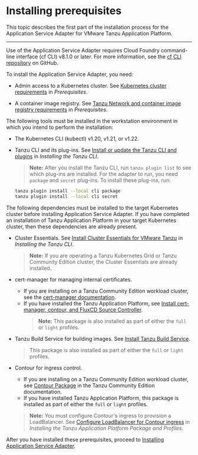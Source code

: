 # Installing prerequisites

This topic describes the first part of the installation process for the Application Service Adapter for VMware Tanzu Application Platform.

----

Use of the Application Service Adapter requires Cloud Foundry command-line interface (cf CLI) v8.1.0 or later.
For more information, see the [cf CLI repository](https://github.com/cloudfoundry/cli) on GitHub.

To install the Application Service Adapter, you need:

* Admin access to a Kubernetes cluster. See [Kubernetes cluster requirements](https://docs.vmware.com/en/Tanzu-Application-Platform/1.0/tap/GUID-prerequisites.html#kubernetes-cluster-requirements-3) in _Prerequisites_.

* A container image registry. See [Tanzu Network and container image registry requirements](https://docs.vmware.com/en/Tanzu-Application-Platform/1.0/tap/GUID-prerequisites.html#vmware-tanzu-network-and-container-image-registry-requirements-0) in _Prerequisites_.

The following tools must be installed in the workstation environment in which you intend to perform the installation:

* The Kubernetes CLI (kubectl) v1.20, v1.21, or v1.22.

* Tanzu CLI and its plug-ins. See [Install or update the Tanzu CLI and plugins](https://docs.vmware.com/en/Tanzu-Application-Platform/1.0/tap/GUID-install-tanzu-cli.html#install-or-update-the-tanzu-cli-and-plugins-4) in _Installing the Tanzu CLI_.
   > **Note:** After you install the Tanzu CLI, run `tanzu plugin list` to see which plug-ins are installed. For the adapter to run, you need `package` and `secret` plug-ins. To install these plug-ins, run:
    ```bash
    tanzu plugin install --local cli package
    tanzu plugin install --local cli secret
    ```

The following dependencies must be installed to the target Kubernetes cluster before installing Application Service Adapter. If you have completed an installation of Tanzu Application Platform in your target Kubernetes cluster, then these dependencies are already present.

* Cluster Essentials. See [Install Cluster Essentials for VMware Tanzu](https://docs.vmware.com/en/Tanzu-Application-Platform/1.0/tap/GUID-install-tanzu-cli.html#install-cluster-essentials-for-vmware-tanzu-3) in _Installing the Tanzu CLI_.
   > **Note:** If you are operating a Tanzu Kubernetes Grid or Tanzu Community Edition cluster, the Cluster Essentials are already installed.

* cert-manager for managing internal certificates.
   * If you are installing on a Tanzu Community Edition workload cluster, see the [cert-manager documentation](https://tanzucommunityedition.io/docs/latest/package-readme-cert-manager-1.6.1/).
   * If you have installed the Tanzu Application Platform, see [Install cert-manager, contour, and FluxCD Source Controller](https://docs.vmware.com/en/Tanzu-Application-Platform/1.0/tap/GUID-cert-mgr-contour-fcd-install-cert-mgr.html).
      > **Note:** This package is also installed as part of either the `full` or `light` profiles.

* Tanzu Build Service for building images. See [Install Tanzu Build Service](https://docs.vmware.com/en/Tanzu-Application-Platform/1.0/tap/GUID-tanzu-build-service-install-tbs.html).
   > This package is also installed as part of either the `full` or `light` profiles.

* Contour for ingress control.
   * If you are installing on a Tanzu Community Edition workload cluster, see [Contour Package](https://tanzucommunityedition.io/docs/latest/package-readme-contour-1.19.1/) in the Tanzu Community Edition documentation.
   * If you have installed Tanzu Application Platform, this package is installed as part of either the `full` or `light` profiles.
   > **Note:** You must configure Contour's ingress to provision a LoadBalancer. See [Configure LoadBalancer for Contour ingress](https://docs.vmware.com/en/Tanzu-Application-Platform/1.0/tap/GUID-install.html#configure-loadbalancer-for-contour-ingress-6) in _Installing the Tanzu Application Platform Package and Profiles_.

After you have installed these prerequisites, proceed to [Installing Application Service Adapter](install.md).
